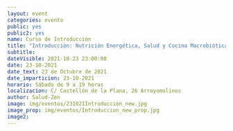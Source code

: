 ```yaml
---
layout: event
categories: evento
public: yes
public2: yes
name: Curso de Introducción
title: "Introducción: Nutrición Energética, Salud y Cocina Macrobiótica"
subtitle:
dateVisible: 2021-10-23 23:00:00
date: 23-10-2021
date_text: 23 de Octubre de 2021
date_imparticion: 23-10-2021
horario: Sábado de 9 a 19 horas
localizacion: C/ Castellón de la Plana, 26 Arroyomolinos
author: Salud-Zen
image: img/eventos/231021Introduccion_new.jpg
image_prop: img/eventos/Introduccion_new_prop.jpg
image2:
---
```


